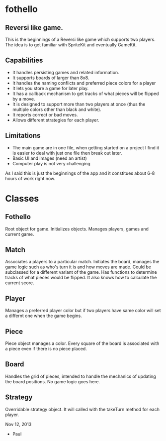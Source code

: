 fothello
========

Reversi like game.
-----------------

This is the beginnings of a Reversi like game which supports two players. The idea is to get familiar with 
SpriteKit and eventually GameKit. 

Capabilities
------------
* It handles persisting games and related information. 
* It supports boards of larger than 8x8. 
* It handles the naming conflicts and preferred piece colors for a player
* It lets you store a game for later play.
* It has a callback mechanism to get tracks of what pieces will be flipped by a move.
* It is designed to support more than two players at once (thus the multiple colors other than black and white). 
* It reports correct or bad moves. 
* Allows different strategies for each player. 

Limitations
-----------
* The main game are in one file, when getting started on a project I find it is easier to deal with just one
  file then break out later.
* Basic UI and images (need an artist)
* Computer play is not very challenging

As I said this is just the beginnings of the app and it constitues about 6-8 hours of work right now. 


Classes
=======

Fothello
--------
Root object for game. Initializes objects. Manages players, games and current game.

Match
----
Associates a players to a particular match. Initiates the board, manages the game logic such as who's turn it
is and how moves are made. Could be subclassed for a different variant of the game. Has functions to determine
tracks of what pieces would be flipped. It also knows how to calculate the current score. 

Player
------
Manages a preferred player color but if two players have same color will set a differnt one when the game
begins.

Piece
-----
Piece object manages a color. Every square of the board is associated with a piece even if there is no piece 
placed. 

Board
-----
Handles the grid of pieces, intended to handle the mechanics of updating the board positions. No game logic
goes here. 

Strategy
--------
Overridable strategy object. It will called with the takeTurn method for each player. 

Nov 12, 2013
- Paul
